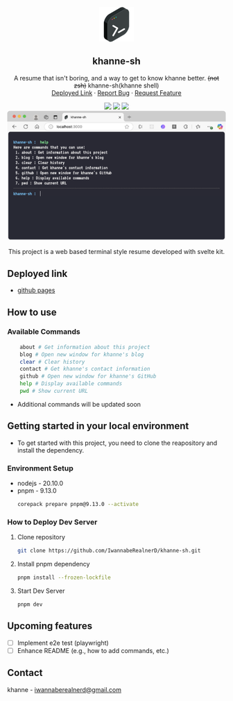 <div align="center">
  <a href="https://github.com/IwannabeRealnerD/khanne-sh">
    <img src="images/original_favicon.png" alt="Logo" width="80" height="80">
  </a>

  <h2 align="center">khanne-sh</h2>

  <p align="center">
    A resume that isn't boring, and a way to get to know khanne better. <s>(not zsh)</s> khanne-sh(khanne shell)
    <br />
    <a href="https://iwannaberealnerd.github.io/khanne-sh/">Deployed Link</a>
    ·
    <a href="https://github.com/IwannabeRealnerD/khanne-sh/issues">Report Bug</a>
    ·
    <a href="https://github.com/IwannabeRealnerD/khanne-sh/issues">Request Feature</a>
  </p>
</div>

<div align="center">
  <img src="https://img.shields.io/badge/svelte-FF3200?style=for-the-badge&logo=svelte&logoColor=white">
  <img src="https://img.shields.io/badge/vite-646CFF?style=for-the-badge&logo=vite&logoColor=white">
  <img src="https://img.shields.io/badge/vitest-6E9F18?style=for-the-badge&logo=vitest&logoColor=white">
</div>

<div align="center">
  <img src="images/screenshot.png" alt="screenshot" >
</div>
<p align="center">
This project is a web based terminal style resume developed with svelte kit.
</p>


## Deployed link
- [github pages](https://iwannaberealnerd.github.io/khanne-sh/)

## How to use
### Available Commands
```sh
	about # Get information about this project
	blog # Open new window for khanne's blog
	clear # Clear history
	contact # Get khanne's contact information
	github # Open new window for khanne's GitHub 
	help # Display available commands
	pwd # Show current URL
```
- Additional commands will be updated soon

## Getting started in your local environment
- To get started with this project, you need to clone the reapository and install the dependency.

### Environment Setup
- nodejs - 20.10.0
- pnpm - 9.13.0
  ```sh
  corepack prepare pnpm@9.13.0 --activate
  ```

### How to Deploy Dev Server
1. Clone repository
   ```sh
   git clone https://github.com/IwannabeRealnerD/khanne-sh.git
   ```
2. Install pnpm dependency
   ```sh
   pnpm install --frozen-lockfile
   ```
3. Start Dev Server
   ```sh
   pnpm dev
   ```

## Upcoming features

- [ ] Implement e2e test (playwright)
- [ ] Enhance README (e.g., how to add commands, etc.)

## Contact
khanne - iwannaberealnerd@gmail.com
